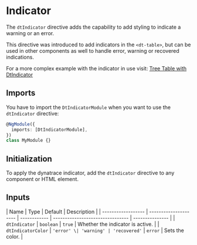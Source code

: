 # Indicator

The `dtIndicator` directive adds the capability to add styling to indicate a
warning or an error.

This directive was introduced to add indicators in the `<dt-table>`, but can be
used in other components as well to handle error, warning or recovered
indications.

<ba-live-example name="DtExampleIndicatorDefault" fullwidth></ba-live-example>

For a more complex example with the indicator in use visit:
[Tree Table with DtIndicator](/components/tree-table#dtindicator)

## Imports

You have to import the `DtIndicatorModule` when you want to use the
`dtIndicator` directive:

```typescript
@NgModule({
  imports: [DtIndicatorModule],
})
class MyModule {}
```

## Initialization

To apply the dynatrace indicator, add the `dtIndicator` directive to any
component or HTML element.

## Inputs

| Name               | Type                  | Default      | Description                      |
| ------------------ | --------------------- | ------------ | -------------------------------- | --------------- |
| `dtIndicator`      | `boolean`             | `true`       | Whether the indicator is active. |
| `dtIndicatorColor` | `'error' \| 'warning' | 'recovered'` | `error`                          | Sets the color. |
